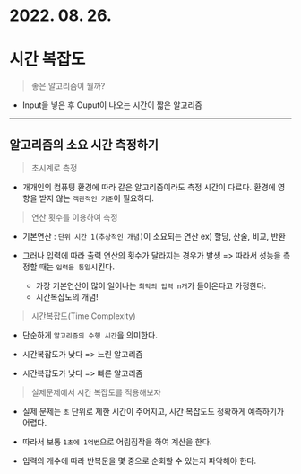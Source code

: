 # 2022. 08. 26.

# 시간 복잡도

> 좋은 알고리즘이 뭘까?

- Input을 넣은 후 Ouput이 나오는 시간이 짧은 알고리즘

----

## 알고리즘의 소요 시간 측정하기

> 초시계로 측정

- 개개인의 컴퓨팅 환경에 따라 같은 알고리즘이라도 측정 시간이 다르다. 환경에 영향을 받지 않는 `객관적인 기준`이 필요하다.

> 연산 횟수를 이용하여 측정

- 기본연산 : `단위 시간 1(추상적인 개념)`이 소요되는 연산 ex) 할당, 산술, 비교, 반환

- 그러나 입력에 따라 출력 연산의 횟수가 달라지는 경우가 발생 => 따라서 성능을 측정할 때는 `입력을 통일`시킨다.
  - 가장 기본연산이 많이 일어나는 `최악의 입력 n개`가 들어온다고 가정한다.
  - 시간복잡도의 개념!

> 시간복잡도(Time Complexity)

- 단순하게 `알고리즘의 수행 시간`을 의미한다.

- 시간복잡도가 낮다 => 느린 알고리즘

- 시간복잡도가 낮다 => 빠른 알고리즘

> 실제문제에서 시간 복잡도를 적용해보자

- 실제 문제는 `초` 단위로 제한 시간이 주어지고, 시간 복잡도도 정확하게 예측하기가 어렵다.

- 따라서 보통 `1초에 1억번`으로 어림짐작을 하여 계산을 한다.

- 입력의 개수에 따라 반복문을 몇 중으로 순회할 수 있는지 파악해야 한다.
